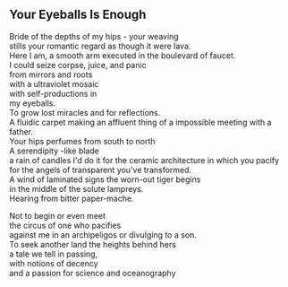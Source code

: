 Your Eyeballs Is Enough
-----------------------
Bride of the depths of my hips - your weaving  
stills your romantic regard as though it were lava.  
Here I am, a smooth arm executed in the boulevard of faucet.  
I could seize corpse, juice, and panic  
from mirrors and roots  
with a ultraviolet mosaic  
with self-productions in  
my eyeballs.  
To grow lost miracles and for reflections.  
A fluidic carpet making an affluent thing of a impossible meeting with a father.  
Your hips perfumes from south to north  
A serendipity -like blade  
a rain of candles I'd do it for the ceramic architecture in which you pacify  
for the angels of transparent you've transformed.  
A wind of laminated signs the worn-out tiger begins  
in the middle of the solute lampreys.  
Hearing from bitter paper-mache.  
  
Not to begin or even meet  
the circus of one who pacifies  
against me in an archipeligos or divulging to a son.  
To seek another land the heights behind hers  
a tale we tell in passing,  
with notions of decency  
and a passion for science and oceanography  
